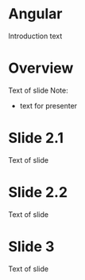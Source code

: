 # Angular
Introduction text


# Overview
Text of slide
Note:
* text for presenter

# Slide 2.1
Text of slide

# Slide 2.2
Text of slide


# Slide 3
Text of slide

